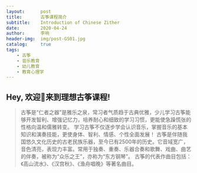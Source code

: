 ```yaml
---
layout:      post
title:       古筝课程简介
subtitle:    Introduction of Chinese Zither
date:        2020-04-24
author:      李响
header-img:  img/post-GS01.jpg
catalog:     true
tags:
    - 古筝
    - 音乐教育
    - 幼儿教育
    - 教育心理学
---
```


## Hey, 欢迎👏来到理想古筝课程!
>古筝是“仁者之器”是雅乐之泉，常习者气质趋于古典优雅，少儿学习古筝能够开发智利、增强记忆力，培养耐心和细致的学习习惯，更能使急躁慌张的性格向温和儒雅转变。
>学习古筝不仅逐步学会认识音乐，掌握音乐的基本知识和演奏技能，更使身体、智利、情感、个性全面发展！
>古筝是伴随我国悠久文化历史的古老民族乐器，至今已有2500年的历史。它音域宽广，音色清亮，表现力丰富。常用于独奏、重奏、乐器合奏和歌舞、戏曲、曲艺的伴奏，被称为“众乐之王”，亦称为“东方钢琴”。
>古筝的代表作曲目包括：《高山流水》、《汉宫秋》、《渔舟唱晚》等著名曲目。
